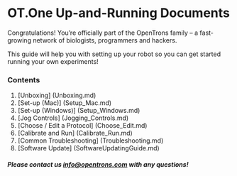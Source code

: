 # OT.One Up-and-Running Documents

Congratulations! You’re officially part of the OpenTrons family – a fast-growing network of biologists, programmers and hackers.

This guide will help you with setting up your robot so you can get started running your own experiments!

### Contents

1. [Unboxing] (Unboxing.md)
2. [Set-up (Mac)] (Setup_Mac.md)
3. [Set-up (Windows)] (Setup_Windows.md)
4. [Jog Controls] (Jogging_Controls.md)
5. [Choose / Edit a Protocol] (Choose_Edit.md)
6. [Calibrate and Run] (Calibrate_Run.md)
7. [Common Troubleshooting] (Troubleshooting.md)
8. [Software Update] (SoftwareUpdatingGuide.md)

##### Please contact us *info@opentrons.com* with any questions!
